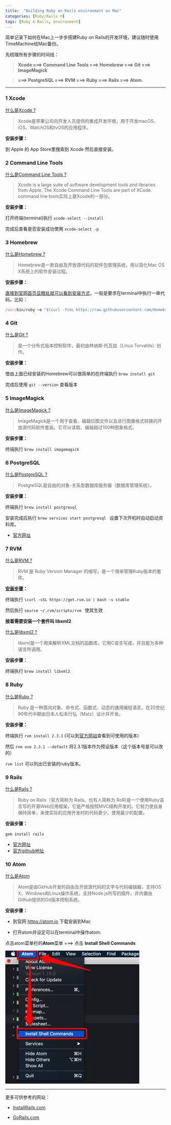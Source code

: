 ```yaml
---
title:  "Building Ruby on Rails environment on Mac"
categories: [Ruby/Rails ℗]
tags: [Ruby & Rails, environment]
---
```


简单记录下如何在Mac上一步步搭建Ruby on Rails的开发环境，建议随时使用TimeMachine给Mac备份。

先梳理所有步骤的时间线：

> **Xcode ===> Command Line Tools ===> Homebrew ===> Git ===> ImageMagick**

> **===> PostgreSQL ===> RVM ===> Ruby ===> Rails ===> Atom.**

---

### 1 Xcode

[什么是Xcode ?](https://zh.wikipedia.org/wiki/Xcode)

> Xcode是苹果公司向开发人员提供的集成开发环境，用于开发macOS、iOS、WatchOS和tvOS的应用程序。

**安装步骤：**

到 Apple 的 App Store里搜索到 Xcode 然后直接安装。

### 2 Command Line Tools

[什么是Command Line Tools ?](http://railsapps.github.io/xcode-command-line-tools.html)

> Xcode is a large suite of software development tools and libraries from Apple. The Xcode Command Line Tools are part of XCode.
command line tools实际上是Xcode的一部分。

**安装步骤：**

打开终端(terminal)执行 `xcode-select --install`

完成后查看是否安装成功使用 `xcode-select -p`

### 3 Homebrew

[什么是Homebrew ?](https://zh.wikipedia.org/wiki/Homebrew)

> Homebrew是一款自由及开放源代码的软件包管理系统，用以简化Mac OS X系统上的软件安装过程。

**安装步骤：**

[直接到官网首页显眼处就可以看到安装方式](https://brew.sh/index_zh-tw.html)，一般是要求在terminal中执行一串代码。比如：

```ruby
/usr/bin/ruby -e "$(curl -fsSL https://raw.githubusercontent.com/Homebrew/install/master/install)"   #2017-04-05更新
```

### 4 Git

[什么是Git ?](https://zh.wikipedia.org/wiki/Git)

> 是一个分布式版本控制软件，最初由林纳斯·托瓦兹（Linus Torvalds）创作。

**安装步骤：**

借由上面已经安装的Homebrew可以很简单的在终端执行 `brew install git`

完成后使用 `git --version` 查看版本


### 5 ImageMagick

[什么是ImageMagick ?](https://zh.wikipedia.org/wiki/ImageMagick)

> ImageMagick是一个用于查看、编辑位图文件以及进行图像格式转换的开放源代码软件套装。它可以读取、编辑超过100种图象格式。

**安装步骤：**

终端执行 `brew install imagemagick`

### 6 PostgreSQL

[什么是PostgreSQL ?](https://zh.wikipedia.org/wiki/PostgreSQL)

> PostgreSQL是自由的对象-关系型数据库服务器（数据库管理系统）。

**安装步骤：**

终端执行 `brew install postgresql`

安装完成后执行 `brew services start postgresql ` 设置下次开机时自动启动资料库。

* [官方网址](https://www.postgresql.org)


### 7 RVM

[什么是RVM ?](https://en.wikipedia.org/wiki/Ruby_Version_Manager)

> RVM 是 Ruby Version Manager 的缩写。是一个用来管理Ruby版本的套件。

**[安装步骤](https://rvm.io/rvm/install)：**

终端执行 `\curl -sSL https://get.rvm.io | bash -s stable`

然后执行 `source ~/.rvm/scripts/rvm ` 使其生效

**接着需要安装一个套件叫 libxml2**

[什么是libxml2 ?](https://zh.wikipedia.org/wiki/Libxml2)

> libxml是一个用来解析XML文档的函数库。它用C语言写成，并且能为多种语言所调用。

**安装步骤：**

终端执行 `brew install libxml2`

### 8 Ruby

[什么是Ruby ?](https://zh.wikipedia.org/wiki/Ruby)

> Ruby 是一种面向对象、命令式、函数式、动态的通用编程语言。在20世纪90年代中期由日本人松本行弘（Matz）设计并开发。

**安装步骤：**

终端执行 `rvm install 2.3.1` (可以到[官方网站](https://www.ruby-lang.org/zh_cn/)查看到可使用的版本)

然后 `rvm use 2.3.1 --default` 将2.3.1版本作为预设版本（这个版本号是可以改的）

`rvm list` 可以列出已安装的ruby版本。

### 9 Rails

[什么是Rails ?](https://zh.wikipedia.org/wiki/Ruby_on_Rails)

> Ruby on Rails（官方简称为 Rails。也有人简称为 RoR)是一个使用Ruby语言写的开源Web应用框架，它是严格按照MVC结构开发的。它努力使自身保持简单，来使实际的应用开发时的代码更少，使用最少的配置。

**安装步骤：**

`gem install rails`

* [官方网址](http://rubyonrails.org)
* [官方github地址](https://github.com/rails/rails)

### 10 Atom

[什么是Atom](https://zh.wikipedia.org/wiki/Atom_(文字編輯器))

> Atom是由GitHub开发的自由及开放源代码的文字与代码编辑器，支持OS X、Windows和Linux操作系统，支持Node.js所写的插件，并内置由Github提供的Git版本控制系统。

**安装步骤：**

* 到官网 https://atom.io 下载安装到Mac


* 打开atom并设定可以在terminal中操作atom:

点击atom菜单栏的**Atom**菜单 ===> 点击 **Install Shell Commands**

![](/images/post_images/Snip20170405_1.png)

---

更多可供参考的网站：

- [InstallRails.com](http://installrails.com)

- [GoRails.com](https://gorails.com/setup/osx/10.12-sierra)
